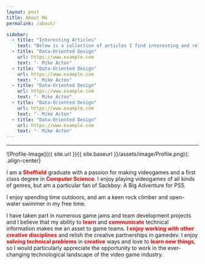 ```yaml
---
layout: post
title: About Me
permalink: /about/

sidebar:
  - title: "Interesting Articles"
    text: "Below is a collection of articles I find interesting and relevant to our industry"
  - title: "Data-Oriented Design"
    url: https://www.example.com
    text: "- Mike Acton"
  - title: "Data-Oriented Design"
    url: https://www.example.com
    text: "- Mike Acton"
  - title: "Data-Oriented Design"
    url: https://www.example.com
    text: "- Mike Acton"
  - title: "Data-Oriented Design"
    url: https://www.example.com
    text: "- Mike Acton"
  - title: "Data-Oriented Design"
    url: https://www.example.com
    text: "- Mike Acton"
---
```


<style>
  .text-highlight {
    color: red;
    font-weight: bold;
  }
</style>

----------------------

![Profile-Image]({{ site.url }}{{ site.baseurl }}/assets/image/Profile.png){: .align-center}

I am a <span class="text-highlight">Sheffield</span> graduate with a passion for making videogames and a first class degree in <span class="text-highlight">Computer Science</span>. I enjoy playing videogames of all kinds of genres, but am a particular fan of Sackboy: A Big Adventure for PS5.

I enjoy spending time outdoors, and am a keen rock climber and open-water swimmer in my free time. 

I have taken part in numerous game jams and team development projects and I believe that my ability to <span class="text-highlight">learn</span> and <span class="text-highlight">communicate</span> technical information makes me an asset to game teams. <span class="text-highlight">I enjoy working with other creative disciplines</span> and relish the creative partnerships in gamedev. I enjoy <span class="text-highlight">solving technical problems</span> in <span class="text-highlight">creative</span> ways and love to <span class="text-highlight">learn new things</span>, so I would particularly appreciate the opportunity to work in the ever-changing technological landscape of the video game industry. 
